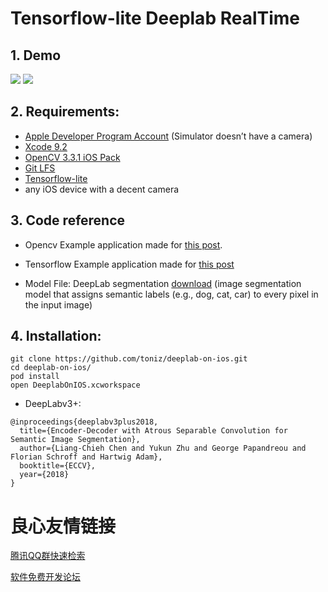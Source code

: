 # Tensorflow-lite Deeplab RealTime 

## 1. Demo
![](http://www.ibbwhat.com/optimize1.gif)
![](http://www.ibbwhat.com/optimize2.gif)

## 2. Requirements:
- [Apple Developer Program Account](https://opencv.org/releases.html) (Simulator doesn’t have a camera)
- [Xcode 9.2](https://developer.apple.com/xcode/)
- [OpenCV 3.3.1 iOS Pack](https://opencv.org/releases.html)
- [Git LFS](https://git-lfs.github.com/)
- [Tensorflow-lite](https://www.tensorflow.org/lite/)
- any iOS device with a decent camera


## 3. Code reference

- Opencv 
  Example application made for [this post](https://medium.com/@dwayneforde/image-recognition-on-ios-with-swift-and-opencv-b5cf0667b79).

- Tensorflow 
  Example application made for [this post](https://www.tensorflow.org/lite/models/segmentation/overview)

- Model File: 
  DeepLab segmentation [download](https://storage.googleapis.com/download.tensorflow.org/models/tflite/gpu/deeplabv3_257_mv_gpu.tflite)
  (image segmentation model that assigns semantic labels (e.g., dog, cat, car) to every pixel in the input image)

## 4. Installation:
```
git clone https://github.com/toniz/deeplab-on-ios.git
cd deeplab-on-ios/
pod install
open DeeplabOnIOS.xcworkspace
```


*   DeepLabv3+:
```
@inproceedings{deeplabv3plus2018,
  title={Encoder-Decoder with Atrous Separable Convolution for Semantic Image Segmentation},
  author={Liang-Chieh Chen and Yukun Zhu and George Papandreou and Florian Schroff and Hartwig Adam},
  booktitle={ECCV},
  year={2018}
}
```



 # 良心友情链接

[腾讯QQ群快速检索](http://u.720life.cn/s/8cf73f7c)

[软件免费开发论坛](http://u.720life.cn/s/bbb01dc0)